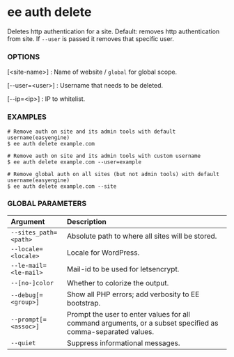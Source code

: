 # ee auth delete

Deletes http authentication for a site. Default: removes http authentication from site. If `--user` is passed it removes that specific user.

### OPTIONS

[&lt;site-name&gt;]
: Name of website / `global` for global scope.

[\--user=&lt;user&gt;]
: Username that needs to be deleted.

[\--ip=&lt;ip&gt;]
: IP to whitelist.

### EXAMPLES

    # Remove auth on site and its admin tools with default username(easyengine)
    $ ee auth delete example.com

    # Remove auth on site and its admin tools with custom username
    $ ee auth delete example.com --user=example

    # Remove global auth on all sites (but not admin tools) with default username(easyengine)
    $ ee auth delete example.com --site

### GLOBAL PARAMETERS

| **Argument**    | **Description**              |
|:----------------|:-----------------------------|
| `--sites_path=<path>` | Absolute path to where all sites will be stored. |
| `--locale=<locale>` | Locale for WordPress. |
| `--le-mail=<le-mail>` | Mail-id to be used for letsencrypt. |
| `--[no-]color` | Whether to colorize the output. |
| `--debug[=<group>]` | Show all PHP errors; add verbosity to EE bootstrap. |
| `--prompt[=<assoc>]` | Prompt the user to enter values for all command arguments, or a subset specified as comma-separated values. |
| `--quiet` | Suppress informational messages. |
